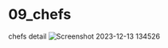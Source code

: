 # 09_chefs
 chefs detail
![Screenshot 2023-12-13 134526](https://github.com/Jeel1312/09_chefs/assets/153166867/b1cadec2-9e02-46ae-bc9a-934719886a32)
